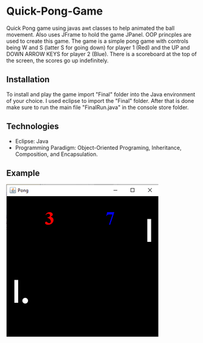 # Quick-Pong-Game
Quick Pong game using javas awt classes to help animated the ball movement. Also uses JFrame to hold the game JPanel. OOP princples are used to create this game. The game is a simple pong game with controls being W and S (latter S for going down) for player 1 (Red) and the UP and DOWN ARROW KEYS for player 2 (Blue). There is a scoreboard at the top of the screen, the scores go up indefinitely. 

## Installation
 
To install and play the game import "Final" folder into the Java environment of your choice. I used eclipse to import the "Final" folder. After that is done make sure to run the main file "FinalRun.java" in the console store folder. 

## Technologies

- Eclipse: Java
- Programming Paradigm: Object-Oriented Programing, Inheritance, Composition, and Encapsulation.

## Example
![Alt text](https://github.com/TanSaeed/Quick-Pong-Game/blob/main/Test.png)
